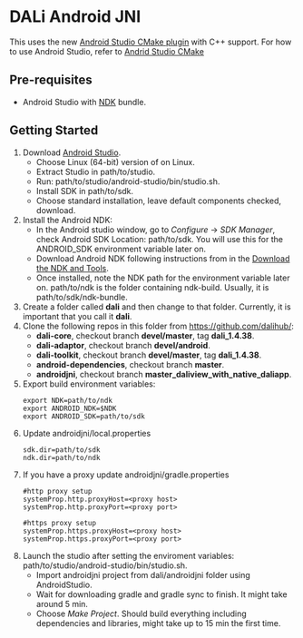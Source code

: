 DALi Android JNI
================

This uses the new [Android Studio CMake plugin](http://tools.android.com/tech-docs/external-c-builds) with C++ support.
For how to use Android Studio, refer to [Andrid Studio CMake](https://codelabs.developers.google.com/codelabs/android-studio-cmake/index.html)

Pre-requisites
--------------
- Android Studio with [NDK](https://developer.android.com/ndk/) bundle.

Getting Started
---------------
1. Download [Android Studio](http://developer.android.com/sdk/index.html).
   * Choose Linux (64-bit) version of on Linux.
   * Extract Studio in path/to/studio.
   * Run: path/to/studio/android-studio/bin/studio.sh.
   * Install SDK in path/to/sdk.
   * Choose standard installation, leave default components checked, download.
2. Install the Android NDK:
   * In the Android studio window, go to *Configure* -> *SDK Manager*, check Android SDK Location: path/to/sdk. You will use this for the ANDROID_SDK environment variable later on.
   * Download Android NDK following instructions from in the [Download the NDK and Tools](https://developer.android.com/ndk/guides#download-ndk).
   * Once installed, note the NDK path for the environment variable later on. path/to/ndk is the folder containing ndk-build. Usually, it is path/to/sdk/ndk-bundle.
3. Create a folder called **dali** and then change to that folder. Currently, it is important that you call it **dali**.
4. Clone the following repos in this folder from https://github.com/dalihub/:
   * **dali-core**, checkout branch **devel/master**, tag **dali_1.4.38**.
   * **dali-adaptor**, checkout branch **devel/android**.
   * **dali-toolkit**, checkout branch **devel/master**, tag **dali_1.4.38**.
   * **android-dependencies**, checkout branch **master**.
   * **androidjni**, checkout branch **master_daliview_with_native_daliapp**.
5. Export build environment variables:
   ```
   export NDK=path/to/ndk
   export ANDROID_NDK=$NDK
   export ANDROID_SDK=path/to/sdk
   ```
6. Update androidjni/local.properties
   ```
   sdk.dir=path/to/sdk
   ndk.dir=path/to/ndk
   ```
7. If you have a proxy update androidjni/gradle.properties
   ```
   #http proxy setup
   systemProp.http.proxyHost=<proxy host>
   systemProp.http.proxyPort=<proxy port>

   #https proxy setup
   systemProp.https.proxyHost=<proxy host>
   systemProp.https.proxyPort=<proxy port>
   ```
8. Launch the studio after setting the enviroment variables: path/to/studio/android-studio/bin/studio.sh.
   * Import androidjni project from dali/androidjni folder using AndroidStudio.
   * Wait for downloading gradle and gradle sync to finish. It might take around 5 min.
   * Choose *Make Project*. Should build everything including dependencies and libraries, might take up to 15 min the first time.

